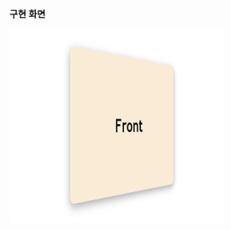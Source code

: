### 구현 화면

![result image](https://github.com/kevin-Arpe/CardFlipper/blob/main/cardFlipping.png?raw=true)